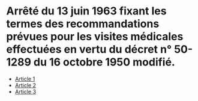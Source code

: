 # Arrêté du 13 juin 1963 fixant les termes des recommandations prévues pour les visites médicales effectuées en vertu du décret n° 50-1289 du 16 octobre 1950 modifié.

- [Article 1](article-1.md)
- [Article 2](article-2.md)
- [Article 3](article-3.md)
